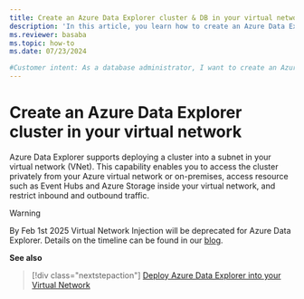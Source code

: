 ```yaml
---
title: Create an Azure Data Explorer cluster & DB in your virtual network
description: 'In this article, you learn how to create an Azure Data Explorer cluster in your virtual network.'
ms.reviewer: basaba
ms.topic: how-to
ms.date: 07/23/2024

#Customer intent: As a database administrator, I want to create an Azure Data Explorer cluster and database in my virtual network.
---
```


# Create an Azure Data Explorer cluster in your virtual network

Azure Data Explorer supports deploying a cluster into a subnet in your virtual network (VNet). This capability enables you to access the cluster privately from your Azure virtual network or on-premises, access resource such as Event Hubs and Azure Storage inside your virtual network, and restrict inbound and outbound traffic.

> [!WARNING]
> By Feb 1st 2025 Virtual Network Injection will be deprecated for Azure Data Explorer. Details on the timeline can be found in our [blog](https://aka.ms/adx.security.vnet.deprecation).

**See also**

> [!div class="nextstepaction"]
> [Deploy Azure Data Explorer into your Virtual Network](vnet-deployment.md)
